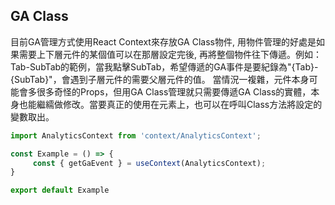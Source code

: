 

## GA Class
目前GA管理方式使用React Context來存放GA Class物件, 用物件管理的好處是如果需要上下層元件的某個值可以在那層設定完後, 再將整個物件往下傳遞。例如：Tab-SubTab的範例，當我點擊SubTab，希望傳遞的GA事件是要紀錄為"{Tab}-{SubTab}"，會遇到子層元件的需要父層元件的值。
當情況一複雜，元件本身可能會多很多奇怪的Props，但用GA Class管理就只需要傳遞GA Class的實體，本身也能繼繻做修改。當要真正的使用在元素上，也可以在呼叫Class方法將設定的變數取出。

```ts
import AnalyticsContext from 'context/AnalyticsContext';

const Example = () => {
	 const { getGaEvent } = useContext(AnalyticsContext);
}

export default Example
```

